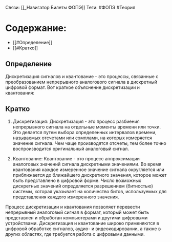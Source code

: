 Связи: [[_Навигатор Билеты ФОПЭ]]
Теги: #ФОПЭ #Теория 

# Содержание:
- [[#Определение]]
- [[#Кратко]]

## Определение
Дискретизация сигналов и квантование - это процессы, связанные с преобразованием непрерывного аналогового сигнала в дискретный цифровой формат. Вот краткое объяснение дискретизации и квантования:

## Кратко

1. Дискретизация:
   Дискретизация - это процесс разбиения непрерывного сигнала на отдельные моменты времени или точки. Это делается путем выбора определенных интервалов времени, называемых отсчетами или сэмплами, на которых измеряется значение сигнала. Чем чаще производятся отсчеты, тем более точно воспроизводится оригинальный аналоговый сигнал.

2. Квантование:
   Квантование - это процесс аппроксимации аналоговых значений сигнала дискретными значениями. Во время квантования каждое измеренное значение сигнала округляется или приближается до ближайшего дискретного значения, которое может быть представлено в цифровой форме. Число возможных дискретных значений определяется разрешением (битностью) системы, которая указывает на количество битов, используемых для представления каждого измеренного значения.

Процесс дискретизации и квантования позволяет перевести непрерывный аналоговый сигнал в формат, который может быть представлен и обработан компьютерами и другими цифровыми устройствами. Дискретизация и квантование широко применяются в цифровой обработке сигналов, аудио- и видеокодировании, а также в других областях, где требуется работа с цифровыми данными.